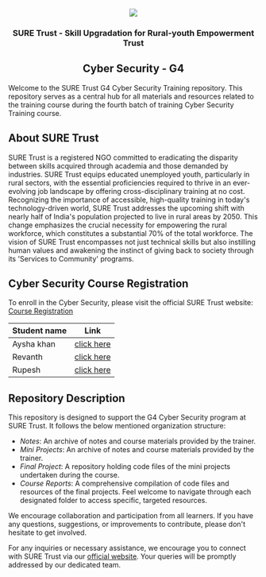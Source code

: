<!-- PROJECT LOGO -->
<br />

<div align="center">
   <img src='https://user-images.githubusercontent.com/73131499/166115643-d3187f47-d38f-41b2-ae42-5ecbbc60de14.png' />


<h3 align="center">SURE Trust - Skill Upgradation for Rural-youth Empowerment Trust</h3>
  <h2>  Cyber Security - G4 </h2>
</div>

Welcome to the SURE Trust G4 Cyber Security Training repository. This repository serves as a central hub for all materials and resources related to the training course during the fourth batch of training Cyber Security Training course.

## About SURE Trust

SURE Trust is a registered NGO committed to eradicating the disparity between skills acquired through academia and those demanded by industries. SURE Trust equips educated unemployed youth, particularly in rural sectors, with the essential proficiencies required to thrive in an ever-evolving job landscape by offering cross-disciplinary training at no cost. Recognizing the importance of accessible, high-quality training in today's technology-driven world, SURE Trust addresses the upcoming shift with nearly half of India's population projected to live in rural areas by 2050. This change emphasizes the crucial necessity for empowering the rural workforce, which constitutes a substantial 70% of the total workforce. The vision of SURE Trust encompasses not just technical skills but also instilling human values and awakening the instinct of giving back to society through its 'Services to Community' programs. 

## Cyber Security Course Registration

To enroll in the Cyber Security, please visit the official SURE Trust website: [Course Registration](https://suretrustforruralyouth.com/courses/32)


|Student name|Link|
|------------|----|
|Aysha khan|[click here](link)|
|Revanth|[click here](link)|
|Rupesh|[click here](link)|


## Repository Description

This repository is designed to support the G4 Cyber Security program at SURE Trust. It follows the below mentioned organization structure:

- *Notes*: An archive of  notes and course materials provided by the trainer.
- *Mini Projects*: An archive of notes and course materials provided by the trainer.
- *Final Project*: A repository holding code files of the mini projects undertaken during the course.
- *Course Reports*: A comprehensive compilation of code files and resources of the final projects.
Feel welcome to navigate through each designated folder to access specific, targeted resources. 

We encourage collaboration and participation from all learners. If you have any questions, suggestions, or improvements to contribute, please don't hesitate to get involved.

For any inquiries or necessary assistance, we encourage you to connect with SURE Trust via our [official website](https://suretrustforruralyouth.com/). Your queries will be promptly addressed by our dedicated team.
